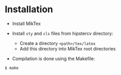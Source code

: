 # Installation

- Install MikTex

- Install `sty` and `cls` files from hipstercv directory:
  - Create a directory `<path>/tex/latex`
  - Add this directory into MikTex root directories

- Compilation is done using the Makefile:
```
$ make
```
